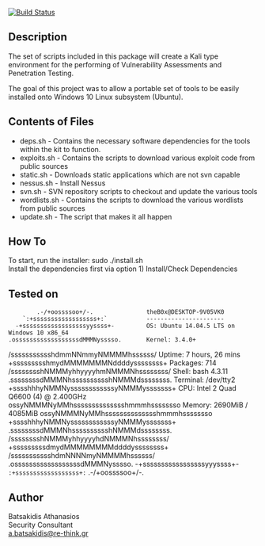[![Build Status](https://travis-ci.org/abatsakidis/scythian.svg?branch=master)](https://travis-ci.org/abatsakidis/scythian)

## Description ##

The set of scripts included in this package will create a Kali type environment for the performing of
Vulnerability Assessments and Penetration Testing.

The goal of this project was to allow a portable set of tools to be easily installed onto Windows 10 Linux subsystem (Ubuntu). 

## Contents of Files ##

* deps.sh - Contains the necessary software dependencies for the tools within the kit to function.
* exploits.sh - Contains the scripts to download various exploit code from public sources
* static.sh - Downloads static applications which are not svn capable
* nessus.sh - Install Nessus
* svn.sh - SVN repository scripts to checkout and update the various tools
* wordlists.sh - Contains the scripts to download the various wordlists from public sources
* update.sh - The script that makes it all happen

## How To ##

To start, run the installer: sudo ./install.sh <br>
Install the dependencies first via option 1) Install/Check Dependencies

## Tested on ##

            .-/+oossssoo+/-.               theB0x@DESKTOP-9V05VK0
        `:+ssssssssssssssssss+:`           ----------------------
      -+ssssssssssssssssssyyssss+-         OS: Ubuntu 14.04.5 LTS on Windows 10 x86_64
    .ossssssssssssssssssdMMMNysssso.       Kernel: 3.4.0+
   /ssssssssssshdmmNNmmyNMMMMhssssss/      Uptime: 7 hours, 26 mins
  +ssssssssshmydMMMMMMMNddddyssssssss+     Packages: 714
 /sssssssshNMMMyhhyyyyhmNMMMNhssssssss/    Shell: bash 4.3.11
.ssssssssdMMMNhsssssssssshNMMMdssssssss.   Terminal: /dev/tty2
+sssshhhyNMMNyssssssssssssyNMMMysssssss+   CPU: Intel 2 Quad Q6600 (4) @ 2.400GHz
ossyNMMMNyMMhsssssssssssssshmmmhssssssso   Memory: 2690MiB / 4085MiB
ossyNMMMNyMMhsssssssssssssshmmmhssssssso
+sssshhhyNMMNyssssssssssssyNMMMysssssss+
.ssssssssdMMMNhsssssssssshNMMMdssssssss.
 /sssssssshNMMMyhhyyyyhdNMMMNhssssssss/
  +sssssssssdmydMMMMMMMMddddyssssssss+
   /ssssssssssshdmNNNNmyNMMMMhssssss/
    .ossssssssssssssssssdMMMNysssso.
      -+sssssssssssssssssyyyssss+-
        `:+ssssssssssssssssss+:`
            .-/+oossssoo+/-.

## Author ##

Batsakidis Athanasios<br>
Security Consultant<br>
a.batsakidis@re-think.gr
